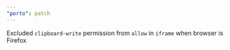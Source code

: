 ```yaml
---
"porto": patch
---
```


Excluded `clipboard-write` permission from `allow` in `iframe` when browser is Firefox
